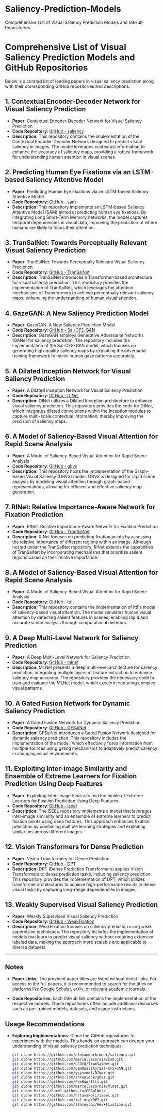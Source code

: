 # Saliency-Prediction-Models
Comprehensive List of Visual Saliency Prediction Models and GitHub Repositories
# Comprehensive List of Visual Saliency Prediction Models and GitHub Repositories

Below is a curated list of leading papers in visual saliency prediction along with their corresponding GitHub repositories and descriptions:

## 1. Contextual Encoder-Decoder Network for Visual Saliency Prediction
- **Paper**: Contextual Encoder-Decoder Network for Visual Saliency Prediction
- **Code Repository**: [GitHub - saliency](https://github.com/alexanderkroner/saliency)
- **Description**: This repository contains the implementation of the Contextual Encoder-Decoder Network designed to predict visual saliency in images. The model leverages contextual information to enhance the accuracy of saliency maps, providing a robust framework for understanding human attention in visual scenes.

## 2. Predicting Human Eye Fixations via an LSTM-based Saliency Attentive Model
- **Paper**: Predicting Human Eye Fixations via an LSTM-based Saliency Attentive Model
- **Code Repository**: [GitHub - sam](https://github.com/marcellacornia/sam)
- **Description**: This repository implements an LSTM-based Saliency Attentive Model (SAM) aimed at predicting human eye fixations. By integrating Long Short-Term Memory networks, the model captures temporal dependencies in visual data, improving the prediction of where humans are likely to focus their attention.

## 3. TranSalNet: Towards Perceptually Relevant Visual Saliency Prediction
- **Paper**: TranSalNet: Towards Perceptually Relevant Visual Saliency Prediction
- **Code Repository**: [GitHub - TranSalNet](https://github.com/LJOVO/TranSalNet)
- **Description**: TranSalNet introduces a Transformer-based architecture for visual saliency prediction. This repository provides the implementation of TranSalNet, which leverages the attention mechanisms of Transformers to achieve perceptually relevant saliency maps, enhancing the understanding of human visual attention.

## 4. GazeGAN: A New Saliency Prediction Model
- **Paper**: GazeGAN: A New Saliency Prediction Model
- **Code Repository**: [GitHub - Sal-CFS-GAN](https://github.com/CZHQuality/Sal-CFS-GAN)
- **Description**: GazeGAN employs Generative Adversarial Networks (GANs) for saliency prediction. The repository includes the implementation of the Sal-CFS-GAN model, which focuses on generating high-quality saliency maps by exploiting the adversarial training framework to mimic human gaze patterns accurately.

## 5. A Dilated Inception Network for Visual Saliency Prediction
- **Paper**: A Dilated Inception Network for Visual Saliency Prediction
- **Code Repository**: [GitHub - DINet](https://github.com/ysyscool/DINet)
- **Description**: DINet utilizes a Dilated Inception architecture to enhance visual saliency prediction. This repository provides the code for DINet, which integrates dilated convolutions within the Inception modules to capture multi-scale contextual information, thereby improving the precision of saliency maps.

## 6. A Model of Saliency-Based Visual Attention for Rapid Scene Analysis
- **Paper**: A Model of Saliency-Based Visual Attention for Rapid Scene Analysis
- **Code Repository**: [GitHub - gbvs](https://github.com/shreelock/gbvs)
- **Description**: This repository hosts the implementation of the Graph-Based Visual Saliency (GBVS) model. GBVS is designed for rapid scene analysis by modeling visual attention through graph-based representations, allowing for efficient and effective saliency map generation.

## 7. RINet: Relative Importance-Aware Network for Fixation Prediction
- **Paper**: RINet: Relative Importance-Aware Network for Fixation Prediction
- **Code Repository**: [GitHub - TranSalNet](https://github.com/LJOVO/TranSalNet)
- **Description**: RINet focuses on predicting fixation points by assessing the relative importance of different regions within an image. Although hosted under the TranSalNet repository, RINet extends the capabilities of TranSalNet by incorporating mechanisms that prioritize salient regions based on their relative importance.

## 8. A Model of Saliency-Based Visual Attention for Rapid Scene Analysis
- **Paper**: A Model of Saliency-Based Visual Attention for Rapid Scene Analysis
- **Code Repository**: [GitHub - Itti](https://github.com/FenHua/Itti)
- **Description**: This repository contains the implementation of Itti's model of saliency-based visual attention. The model simulates human visual attention by detecting salient features in scenes, enabling rapid and accurate scene analysis through computational methods.

## 9. A Deep Multi-Level Network for Saliency Prediction
- **Paper**: A Deep Multi-Level Network for Saliency Prediction
- **Code Repository**: [GitHub - mlnet](https://github.com/marcellacornia/mlnet)
- **Description**: MLNet presents a deep multi-level architecture for saliency prediction, integrating multiple layers of feature extraction to enhance saliency map accuracy. The repository provides the necessary code to train and evaluate the MLNet model, which excels in capturing complex visual patterns.

## 10. A Gated Fusion Network for Dynamic Saliency Prediction
- **Paper**: A Gated Fusion Network for Dynamic Saliency Prediction
- **Code Repository**: [GitHub - GFSalNet](https://hucvl.github.io/GFSalNet/)
- **Description**: GFSalNet introduces a Gated Fusion Network designed for dynamic saliency prediction. This repository includes the implementation of the model, which effectively fuses information from multiple sources using gating mechanisms to adaptively predict saliency in changing visual environments.

## 11. Exploiting Inter-image Similarity and Ensemble of Extreme Learners for Fixation Prediction Using Deep Features
- **Paper**: Exploiting Inter-image Similarity and Ensemble of Extreme Learners for Fixation Prediction Using Deep Features
- **Code Repository**: [GitHub - iseel](https://github.com/hrtavakoli/iseel)
- **Description**: The ISEEL repository implements a model that leverages inter-image similarity and an ensemble of extreme learners to predict fixation points using deep features. This approach enhances fixation prediction by combining multiple learning strategies and exploiting similarities across different images.

## 12. Vision Transformers for Dense Prediction
- **Paper**: Vision Transformers for Dense Prediction
- **Code Repository**: [GitHub - DPT](https://github.com/isl-org/DPT)
- **Description**: DPT (Dense Prediction Transformers) applies Vision Transformers to dense prediction tasks, including saliency prediction. This repository provides the implementation of DPT, which utilizes transformer architectures to achieve high-performance results in dense visual tasks by capturing long-range dependencies in images.

## 13. Weakly Supervised Visual Saliency Prediction
- **Paper**: Weakly Supervised Visual Saliency Prediction
- **Code Repository**: [GitHub - WeakFixation](https://github.com/ashleylqx/WeakFixation)
- **Description**: WeakFixation focuses on saliency prediction using weak supervision techniques. The repository includes the implementation of models that learn to predict visual saliency without requiring extensive labeled data, making the approach more scalable and applicable to diverse datasets.

---

## Notes

- **Paper Links**: The provided paper titles are listed without direct links. For access to the full papers, it is recommended to search for the titles on platforms like [Google Scholar](https://scholar.google.com/), [arXiv](https://arxiv.org/), or relevant academic journals.
  
- **Code Repositories**: Each GitHub link contains the implementation of the respective models. These repositories often include additional resources such as pre-trained models, datasets, and usage instructions.

## Usage Recommendations

- **Exploring Implementations**: Clone the GitHub repositories to experiment with the models. This hands-on approach can deepen your understanding of visual saliency prediction techniques.
  
  ```bash
  git clone https://github.com/alexanderkroner/saliency.git
  git clone https://github.com/marcellacornia/sam.git
  git clone https://github.com/LJOVO/TranSalNet.git
  git clone https://github.com/CZHQuality/Sal-CFS-GAN.git
  git clone https://github.com/ysyscool/DINet.git
  git clone https://github.com/shreelock/gbvs.git
  git clone https://github.com/FenHua/Itti.git
  git clone https://github.com/marcellacornia/mlnet.git
  git clone https://hucvl.github.io/GFSalNet/
  git clone https://github.com/hrtavakoli/iseel.git
  git clone https://github.com/isl-org/DPT.git
  git clone https://github.com/ashleylqx/WeakFixation.git
